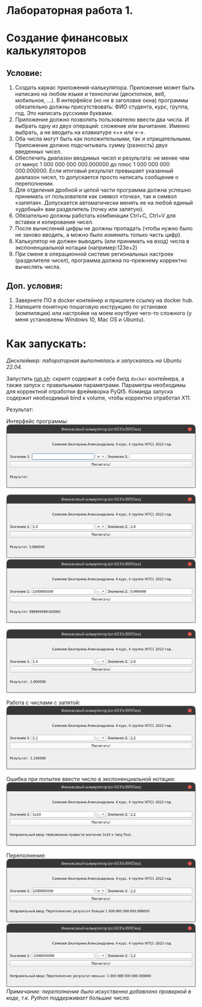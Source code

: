 # Лабораторная работа 1.

# Создание финансовых калькуляторов

## Условие:
1. Создать каркас приложения-калькулятора. Приложение может быть написано на любом языке и технологии (десктопное, веб, мобильное, …). В интерфейсе (но не в заголовке окна) программы обязательно должны присутствовать: ФИО студента, курс, группа, год. Это написать русскими буквами.
2. Приложение должно позволять пользователю ввести два числа. И выбрать одну из двух операций: сложение или вычитание. Именно выбрать, а не вводить на клавиатуре «+» или «-».
3. Оба числа могут быть как положительными, так и отрицательными. Приложение должно подсчитывать сумму (разность) двух введенных чисел.
4. Обеспечить диапазон вводимых чисел и результата: не менее чем от минус 1 000 000 000 000.000000 до плюс 1 000 000 000 000.000000.  Если итоговый результат превышает указанный диапазон чисел, то допускается просто написать сообщение о переполнении. 
5. Для отделения дробной и целой части программа должна успешно принимать от пользователя как символ «точка», так и символ «запятая». Допускается автоматически менять ее на любой единый «удобный» вам разделитель (точку или запятую).
6. Обязательно должны работать комбинации Ctrl+C, Ctrl+V для вставки и  копирования чисел.
7. После вычислений цифры не должны пропадать (чтобы нужно было не заново вводить, а можно было изменить только часть цифр).
8. Калькулятор не должен выводить (или принимать на вход) числа в экспоненциальной нотации (например:123e+2)
9. При смене в операционной системе региональных настроек (разделителя чисел), программа должна по-прежнему корректно вычислять числа.

## Доп. условия:
1. Завернете ПО в docker контейнер и пришлете ссылку на docker hub.
2. Напишите понятную пошаговую инструкцию по установке (компиляции) или настройке на моем ноутбуке чего-то сложного (у меня установлены Windows 10, Mac OS и Ubuntu).

# Как запускать:
_Дисклеймер: лабораторная выполнялась и запускалась на Ubuntu 22.04._ 

Запустить [run.sh](run.sh): скрипт содержит в себе билд `docker` контейнера, а также запуск с правильными параметрами.
Параметры необходимы для корректной отработки фреймворка PyQt5. Команда запуска содержит необходимый bind к volume,
чтобы корректно отработал X11.

Результат:

Интерфейс программы:
![img.png](images/img.png)

![img_1.png](images/img_1.png)
![img_7.png](images/img_7.png)

![img_2.png](images/img_2.png)

Работа с числами с запятой:
![img_3.png](images/img_3.png)

Ошибка при попытке ввести число в экспоненциальной нотации:
![img_4.png](images/img_4.png)

Переполнение:
![img_5.png](images/img_5.png)
![img_6.png](images/img_6.png)
_Примечание: переполнение было искуственно добавлено проверкой в коде, т.к. Python поддерживает большие числа._
